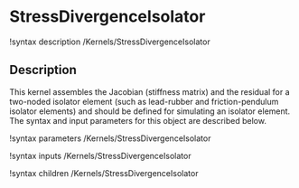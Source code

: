 # StressDivergenceIsolator

!syntax description /Kernels/StressDivergenceIsolator

## Description

This kernel assembles the Jacobian (stiffness matrix) and the residual for a
two-noded isolator element (such as lead-rubber and friction-pendulum isolator
elements) and should be defined for simulating an isolator
element. The syntax and input parameters for
this object are described below.

!syntax parameters /Kernels/StressDivergenceIsolator

!syntax inputs /Kernels/StressDivergenceIsolator

!syntax children /Kernels/StressDivergenceIsolator
